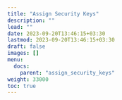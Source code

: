 ```yaml
---
title: "Assign Security Keys"
description: ""
lead: ""
date: 2023-09-20T13:46:15+03:30
lastmod: 2023-09-20T13:46:15+03:30
draft: false
images: []
menu:
  docs:
    parent: "assign_security_keys"
weight: 33000
toc: true
---
```

